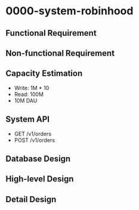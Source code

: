 # 0000-system-robinhood


## Functional Requirement

## Non-functional Requirement

## Capacity Estimation
- Write: 1M * 10
- Read: 100M
- 10M DAU

## System API
- GET 	/v1/orders
- POST	/v1/orders

## Database Design

## High-level Design

## Detail Design
